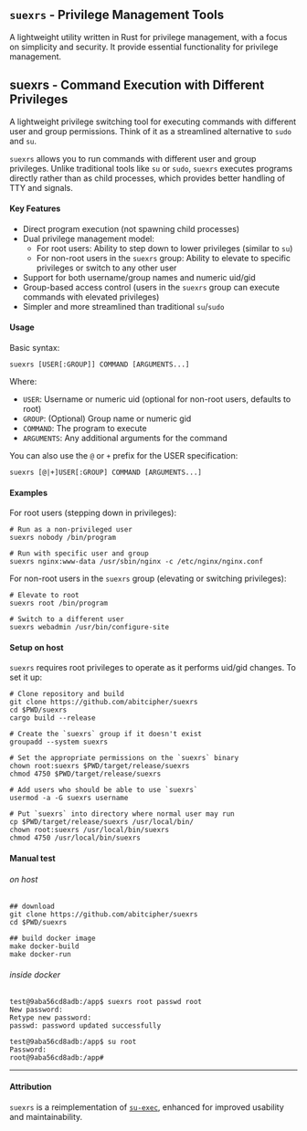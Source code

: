 ## `suexrs` - Privilege Management Tools

A lightweight utility written in Rust for privilege management, with a focus on simplicity and security. It provide essential functionality for privilege management.

## suexrs - Command Execution with Different Privileges

A lightweight privilege switching tool for executing commands with different user and group permissions. Think of it as a streamlined alternative to `sudo` and `su`. 

`suexrs` allows you to run commands with different user and group privileges. Unlike traditional tools like `su` or `sudo`, `suexrs` executes programs directly rather than as child processes, which provides better handling of TTY and signals.

#### Key Features

- Direct program execution (not spawning child processes)
- Dual privilege management model:
  - For root users: Ability to step down to lower privileges (similar to `su`)
  - For non-root users in the `suexrs` group: Ability to elevate to specific privileges or switch to any other user
- Support for both username/group names and numeric uid/gid
- Group-based access control (users in the `suexrs` group can execute commands with elevated privileges)
- Simpler and more streamlined than traditional `su`/`sudo`

#### Usage

Basic syntax:

```shell
suexrs [USER[:GROUP]] COMMAND [ARGUMENTS...]
```

Where:

- `USER`: Username or numeric uid (optional for non-root users, defaults to root)
- `GROUP`: (Optional) Group name or numeric gid
- `COMMAND`: The program to execute
- `ARGUMENTS`: Any additional arguments for the command

You can also use the `@` or `+` prefix for the USER specification:

```shell
suexrs [@|+]USER[:GROUP] COMMAND [ARGUMENTS...]
```

#### Examples

For root users (stepping down in privileges):

```shell
# Run as a non-privileged user
suexrs nobody /bin/program

# Run with specific user and group
suexrs nginx:www-data /usr/sbin/nginx -c /etc/nginx/nginx.conf
```

For non-root users in the `suexrs` group (elevating or switching privileges):

```shell
# Elevate to root
suexrs root /bin/program

# Switch to a different user
suexrs webadmin /usr/bin/configure-site
```

#### Setup on host

`suexrs` requires root privileges to operate as it performs uid/gid changes. To set it up:

```shell
# Clone repository and build
git clone https://github.com/abitcipher/suexrs
cd $PWD/suexrs
cargo build --release

# Create the `suexrs` group if it doesn't exist
groupadd --system suexrs

# Set the appropriate permissions on the `suexrs` binary
chown root:suexrs $PWD/target/release/suexrs
chmod 4750 $PWD/target/release/suexrs

# Add users who should be able to use `suexrs`
usermod -a -G suexrs username

# Put `suexrs` into directory where normal user may run
cp $PWD/target/release/suexrs /usr/local/bin/
chown root:suexrs /usr/local/bin/suexrs
chmod 4750 /usr/local/bin/suexrs
```
#### Manual test
###### on host
```shell
## download
git clone https://github.com/abitcipher/suexrs
cd $PWD/suexrs

## build docker image 
make docker-build
make docker-run
```
###### inside docker
```shell
test@9aba56cd8adb:/app$ suexrs root passwd root
New password: 
Retype new password: 
passwd: password updated successfully

test@9aba56cd8adb:/app$ su root
Password: 
root@9aba56cd8adb:/app#
```
---
#### Attribution

`suexrs` is a reimplementation of [`su-exec`](https://github.com/ncopa/su-exec), enhanced for improved usability and maintainability.

